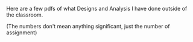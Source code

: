 Here are a few pdfs of what Designs and Analysis I have done outside of the classroom.

(The numbers don't mean anything significant, just the number of assignment)
